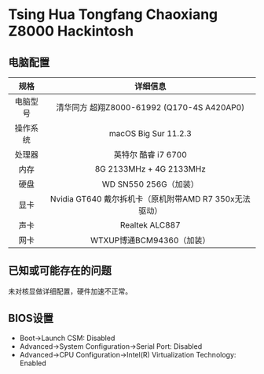 # Tsing Hua Tongfang Chaoxiang Z8000 Hackintosh
## 电脑配置
|规格|详细信息|
|:-: |:-:|
|电脑型号|清华同方 超翔Z8000-61992 (Q170-4S A420AP0)|
|操作系统|macOS Big Sur 11.2.3|
|处理器|英特尔 酷睿 i7 6700|
|内存|8G 2133MHz + 4G 2133MHz|
|硬盘|WD SN550 256G（加装）|
|显卡|Nvidia GT640 戴尔拆机卡（原机附带AMD R7 350x无法驱动）|
|声卡|Realtek ALC887|
|网卡|WTXUP博通BCM94360（加装）|

## 已知或可能存在的问题
未对核显做详细配置，硬件加速不正常。

## BIOS设置

* Boot->Launch CSM: Disabled
* Advanced->System Configuration->Serial Port: Disabled
* Advanced->CPU Configuration->Intel(R) Virtualization Technology: Enabled


